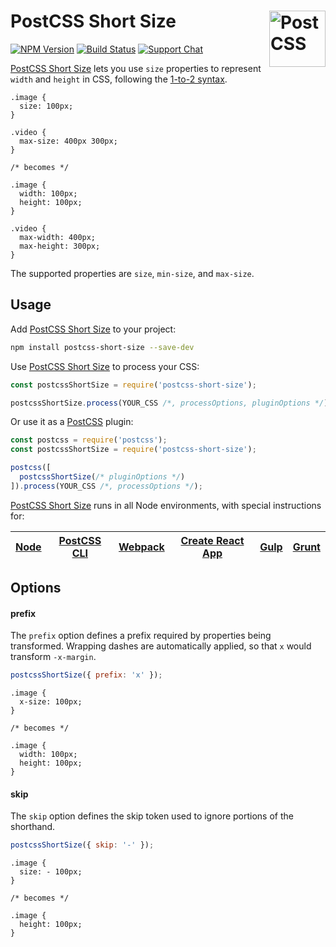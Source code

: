 # PostCSS Short Size [<img src="https://postcss.github.io/postcss/logo.svg" alt="PostCSS" width="90" height="90" align="right">][postcss]

[![NPM Version][npm-img]][npm-url]
[![Build Status][cli-img]][cli-url]
[![Support Chat][git-img]][git-url]

[PostCSS Short Size] lets you use `size` properties to represent `width` and
`height` in CSS, following the [1-to-2 syntax].

```pcss
.image {
  size: 100px;
}

.video {
  max-size: 400px 300px;
}

/* becomes */

.image {
  width: 100px;
  height: 100px;
}

.video {
  max-width: 400px;
  max-height: 300px;
}
```

The supported properties are `size`, `min-size`, and `max-size`.

## Usage

Add [PostCSS Short Size] to your project:

```bash
npm install postcss-short-size --save-dev
```

Use [PostCSS Short Size] to process your CSS:

```js
const postcssShortSize = require('postcss-short-size');

postcssShortSize.process(YOUR_CSS /*, processOptions, pluginOptions */);
```

Or use it as a [PostCSS] plugin:

```js
const postcss = require('postcss');
const postcssShortSize = require('postcss-short-size');

postcss([
  postcssShortSize(/* pluginOptions */)
]).process(YOUR_CSS /*, processOptions */);
```

[PostCSS Short Size] runs in all Node environments, with special instructions for:

| [Node](INSTALL.md#node) | [PostCSS CLI](INSTALL.md#postcss-cli) | [Webpack](INSTALL.md#webpack) | [Create React App](INSTALL.md#create-react-app) | [Gulp](INSTALL.md#gulp) | [Grunt](INSTALL.md#grunt) |
| --- | --- | --- | --- | --- | --- |

## Options

#### prefix

The `prefix` option defines a prefix required by properties being transformed.
Wrapping dashes are automatically applied, so that `x` would transform
`-x-margin`.

```js
postcssShortSize({ prefix: 'x' });
```

```pcss
.image {
  x-size: 100px;
}

/* becomes */

.image {
  width: 100px;
  height: 100px;
}
```

#### skip

The `skip` option defines the skip token used to ignore portions of the
shorthand.

```js
postcssShortSize({ skip: '-' });
```

```pcss
.image {
  size: - 100px;
}

/* becomes */

.image {
  height: 100px;
}
```

[cli-img]: https://img.shields.io/travis/jonathantneal/postcss-short-size.svg
[cli-url]: https://travis-ci.org/jonathantneal/postcss-short-size
[git-img]: https://img.shields.io/badge/support-chat-blue.svg
[git-url]: https://gitter.im/postcss/postcss
[npm-img]: https://img.shields.io/npm/v/postcss-short-size.svg
[npm-url]: https://www.npmjs.com/package/postcss-short-size

[1-to-2 syntax]: https://developer.mozilla.org/en-US/docs/Web/CSS/Shorthand_properties#Tricky_edge_cases
[PostCSS]: https://github.com/postcss/postcss
[PostCSS Short Size]: https://github.com/jonathantneal/postcss-short-size
